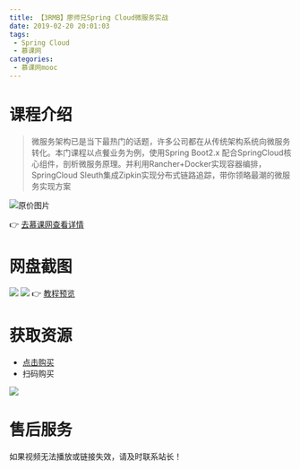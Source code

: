 ```yaml
---
title: 【3RMB】廖师兄Spring Cloud微服务实战
date: 2019-02-20 20:01:03
tags:
 - Spring Cloud
 - 慕课网
categories:
 - 慕课网mooc
---
```

# 课程介绍
> 微服务架构已是当下最热门的话题，许多公司都在从传统架构系统向微服务转化。本门课程以点餐业务为例，使用Spring Boot2.x 配合SpringCloud核心组件，剖析微服务原理。并利用Rancher+Docker实现容器编排，SpringCloud Sleuth集成Zipkin实现分布式链路追踪，带你领略最潮的微服务实现方案

![原价图片](/廖师兄Spring-Cloud微服务实战/原价图片.png)

<!-- more -->

👉 [去慕课网查看详情](https://coding.imooc.com/class/187.html)

# 网盘截图
![](/廖师兄Spring-Cloud微服务实战/20190220080434748.png)
![](/廖师兄Spring-Cloud微服务实战/20190220080448413.png)
👉 [教程预览](https://pan.baidu.com/s/1uhoMX_JlFRqKK5Sy1jsl2Q)

# 获取资源
- [点击购买](http://t.cn/EV1EWfr)
- 扫码购买

![](/廖师兄Spring-Cloud微服务实战/20190220080641059.png)

# 售后服务

如果视频无法播放或链接失效，请及时联系站长！